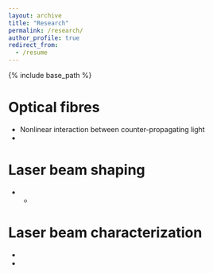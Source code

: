 ```yaml
---
layout: archive
title: "Research"
permalink: /research/
author_profile: true
redirect_from:
  - /resume
---
```


{% include base_path %}


Optical fibres
======
* Nonlinear interaction between counter-propagating light
* 


Laser beam shaping
======
* 
  * 

  
Laser beam characterization
======
* 
* 


